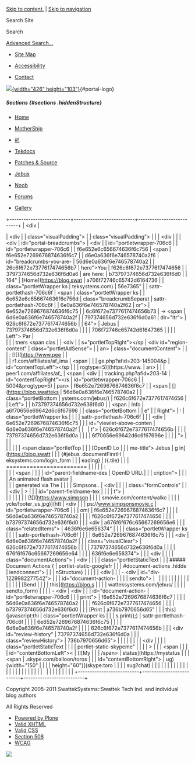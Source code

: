 <div id="visual-portal-wrapper">

<div id="portal-top">

<div id="portal-header">

[Skip to
content.](https://blog.swatteksystems.com/old/jebus#documentContent) | [Skip
to
navigation](https://blog.swatteksystems.com/old/jebus#portlet-navigation-tree)

<div id="portal-searchbox">

Search Site
<div class="LSBox">

<span>Search</span>
<div id="LSResult" class="LSResult" style="">

<div id="LSShadow" class="LSShadow">

</div>

</div>

</div>

<div id="portal-advanced-search" class="hiddenStructure">

[Advanced Search…](https://blog.swatteksystems.com/old/search_form)

</div>

</div>

-   <div id="siteaction-sitemap">

    </div>

    [Site Map](https://blog.swatteksystems.com/old/sitemap "Site Map")
-   <div id="siteaction-accessibility">

    </div>

    [Accessibility](https://blog.swatteksystems.com/old/accessibility-info "Accessibility")
-   <div id="siteaction-contact">

    </div>

    [Contact](https://blog.swatteksystems.com/old/contact-info "Contact")

[![](https://blog.swatteksystems.com/old/logo.png){width="426"
height="103"}](https://blog.swatteksystems.com){#portal-logo}

</div>

##### Sections {#sections .hiddenStructure}

<div id="globalnav-wrapper">

-   <div id="portaltab-index_html">

    </div>

    [Home](https://blog.swatteksystems.com)
-   <div id="portaltab-MotherShip">

    </div>

    [MotherShip](https://blog.swatteksystems.com)
-   <div id="portaltab--1">

    </div>

    [\#!](https://blog.swatteksystems.com/old/-1 "UNIX & Linux guides, howto and tips.")
-   <div id="portaltab-tekdocs">

    </div>

    [Tekdocs](https://blog.swatteksystems.com/old/tekdocs "Various technical documents including Sun xVM VirtualBox.")
-   <div id="portaltab-patches-source">

    </div>

    [Patches &
    Source](https://blog.swatteksystems.com/old/patches-source "patches and source (tarballs, etc.)")
-   <div id="portaltab-jebus">

    </div>

    [Jebus](https://blog.swatteksystems.com/old/jebus "An animated flash avatar generated via The Simpsons .")
-   <div id="portaltab-noob">

    </div>

    [Noob](https://blog.swatteksystems.com/old/noob "A newbie's view of linux fresh from windoze world")
-   <div id="portaltab-forums">

    </div>

    [Forums](https://blog.swatteksystems.com/old/forums "Community help forums.")
-   <div id="portaltab-gallery">

    </div>

    [Gallery](https://blog.swatteksystems.com/old/gallery "Photos")

<div id="globalnav-bottom" class="visualClear">

<span></span>

</div>

</div>

</div>

<div id="clear-space-before-wrapper-table" class="visualClear">

</div>

+--------------------------+--------------------------+--------------------------+
| <div                     | <div>                    | <div                     |
| class="visualPadding">   |                          | class="visualPadding">   |
|                          | <div                     |                          |
| <div                     | id="portal-breadcrumbs"> | <div                     |
| id="portletwrapper-706c6 |                          | id="portletwrapper-706c6 |
| f6e652e6c656674636f6c756 | <span                    | f6e652e7269676874636f6c7 |
| d6e0a636f6e746578740a2f6 | id="breadcrumbs-you-are- | 56d6e0a636f6e746578740a2 |
| 26c6f672e7377617474656b7 | here">You                | f626c6f672e7377617474656 |
| 3797374656d732e636f6d0a6 | are here:</span>         | b73797374656d732e636f6d0 |
| 164"                     | [Home](https://blog.swat | a706f72746c65742d6164736 |
| class="portletWrapper ks | teksystems.com)          | 56e7365"                 |
| sattr-portlethash-706c6f | <span                    | class="portletWrapper ks |
| 6e652e6c656674636f6c756d | class="breadcrumbSeparat | sattr-portlethash-706c6f |
| 6e0a636f6e746578740a2f62 | or">                     | 6e652e7269676874636f6c75 |
| 6c6f672e7377617474656b73 | → </span> <span          | 6d6e0a636f6e746578740a2f |
| 797374656d732e636f6d0a61 | dir="ltr">               | 626c6f672e7377617474656b |
| 64">                     | <span>Jebus</span>       | 73797374656d732e636f6d0a |
|                          | </span>                  | 706f72746c65742d61647365 |
|  <span class="portletTop |                          | 6e7365">                 |
| Left"></span> <span> Par | </div>                   |                          |
| tners </span> <span clas |                          | <div                     |
| s="portletTopRight"></sp | <div id="region-content" | class="portletAdSense">  |
| an>                      | class="documentContent"> |                          |
| :   [![](https://www.pee |                          | </div>                   |
| r1.com/affiliates/af_ima | <span                    |                          |
| ge.php?afid=203-145004&p | id="contentTopLeft"></sp | </div>                   |
| rogtype=5)](https://www. | an>                      |                          |
| peer1.com/affiliates/af_ | <span                    | <div                     |
| tracking.php?afid=203-14 | id="contentTopRight"></s | id="portletwrapper-706c6 |
| 5004&progtype=5)         | pan>                     | f6e652e7269676874636f6c7 |
|     <span                | [](https://blog.swatteks | 56d6e0a636f6e746578740a2 |
|     class="portletBottom | ystems.com/jebus/)       | f626c6f672e7377617474656 |
| Left"></span>            |                          | b73797374656d732e636f6d0 |
|     <span                | Info                     | a6f70656e69642d6c6f67696 |
|     class="portletBottom |                          | e"                       |
| Right"></span>           | :                        | class="portletWrapper ks |
|                          |                          | sattr-portlethash-706c6f |
| </div>                   | <div                     | 6e652e7269676874636f6c75 |
|                          | id="viewlet-above-conten | 6d6e0a636f6e746578740a2f |
|                          | t">                      | 626c6f672e7377617474656b |
|                          |                          | 73797374656d732e636f6d0a |
| </div>                   | </div>                   | 6f70656e69642d6c6f67696e |
|                          |                          | ">                       |
|                          | <div id="content">       |                          |
|                          |                          |  <span class="portletTop |
|                          | <span id="parent-fieldna | Left"></span> [OpenID Lo |
|                          | me-title"> Jebus </span> | g in](https://blog.swatt |
|                          |  {#jebus .documentFirstH | eksystems.com/login_form |
|                          | eading}                  | ){.tile} <span class="po |
|                          | ======================== | rtletTopRight"></span>   |
|                          | ======================== |                          |
|                          |                          | :   <div class="field">  |
|                          | <span                    |                          |
|                          | id="parent-fieldname-des |     OpenID URL\          |
|                          | cription">               |                          |
|                          | An animated flash avatar |     </div>               |
|                          | generated via The        |                          |
|                          | Simpsons . </span>       |     <div                 |
|                          |                          |     class="formControls" |
|                          | <div                     | >                        |
|                          | id="parent-fieldname-tex |                          |
|                          | t">                      |     </div>               |
|                          |                          |                          |
|                          | [![](https://www.simpson | </div>                   |
|                          | smovie.com/content/walkc |                          |
|                          | ycle/footer_us.jpg)](htt | <div                     |
|                          | ps://www.simpsonsmovie.c | id="portletwrapper-706c6 |
|                          | om)                      | f6e652e7269676874636f6c7 |
|                          |                          | 56d6e0a636f6e746578740a2 |
|                          | </div>                   | f626c6f672e7377617474656 |
|                          |                          | b73797374656d732e636f6d0 |
|                          | <div                     | a676f6f676c65667269656e6 |
|                          | class="relatedItems">    | 4636f6e6e656374"         |
|                          |                          | class="portletWrapper ks |
|                          | </div>                   | sattr-portlethash-706c6f |
|                          |                          | 6e652e7269676874636f6c75 |
|                          | <div                     | 6d6e0a636f6e746578740a2f |
|                          | class="visualClear">     | 626c6f672e7377617474656b |
|                          |                          | 73797374656d732e636f6d0a |
|                          | </div>                   | 676f6f676c65667269656e64 |
|                          |                          | 636f6e6e656374">         |
|                          | <div                     |                          |
|                          | class="documentActions"> | <div                     |
|                          |                          | class="portletStaticText |
|                          | ##### Document Actions { |  portlet-static-googlefr |
|                          | #document-actions .hidde | iendconnect">            |
|                          | nStructure}              |                          |
|                          |                          | <div                     |
|                          | -   <div                 | id="div-1229982277542">  |
|                          |     id="document-action- |                          |
|                          | sendto">                 |                          |
|                          |                          |                          |
|                          |     </div>               | </div>                   |
|                          |                          |                          |
|                          |     [Send                | </div>                   |
|                          |     this](https://blog.s |                          |
|                          | watteksystems.com/jebus/ | </div>                   |
|                          | sendto_form)             |                          |
|                          | -   <div                 | <div                     |
|                          |     id="document-action- | id="portletwrapper-706c6 |
|                          | print">                  | f6e652e7269676874636f6c7 |
|                          |                          | 56d6e0a636f6e746578740a2 |
|                          |     </div>               | f626c6f672e7377617474656 |
|                          |                          | b73797374656d732e636f6d0 |
|                          |     [Print               | a736b7970656d65"         |
|                          |     this](javascript:thi | class="portletWrapper ks |
|                          | s.print();)              | sattr-portlethash-706c6f |
|                          |                          | 6e652e7269676874636f6c75 |
|                          | </div>                   | 6d6e0a636f6e746578740a2f |
|                          |                          | 626c6f672e7377617474656b |
|                          | <div id="review-history" | 73797374656d732e636f6d0a |
|                          | class="reviewHistory">   | 736b7970656d65">         |
|                          |                          |                          |
|                          | </div>                   | <div                     |
|                          |                          | class="portletStaticText |
|                          | </div>                   |  portlet-static-skypeme" |
|                          |                          | >                        |
|                          | <span                    |                          |
|                          | id="contentBottomLeft">< | [![My                    |
|                          | /span>                   | status](https://mystatus |
|                          | <span                    | .skype.com/balloon/toros |
|                          | id="contentBottomRight"> | ug){width="150"          |
|                          | </span>                  | height="60"}](skype:toro |
|                          |                          | sug?chat)                |
|                          | </div>                   |                          |
|                          |                          | </div>                   |
|                          | </div>                   |                          |
|                          |                          | </div>                   |
|                          |                          |                          |
|                          |                          |                          |
|                          |                          |                          |
|                          |                          | </div>                   |
+--------------------------+--------------------------+--------------------------+

<div id="clear-space-before-footer" class="visualClear">

</div>

<div id="portal-footer">

Copyright 2005-2011 SwattekSystems::Swattek Tech Ind. and individual
blog authors

All Rights Reserved

</div>

<div id="portal-colophon">

<div class="colophonWrapper">

-   [Powered by
    Plone](https://plone.org "This site was built using Plone CMS, the Open Source Content Management System. Click for more information.")
-   [Valid
    XHTML](https://validator.w3.org/check/referer "This site is valid XHTML.")
-   [Valid
    CSS](https://jigsaw.w3.org/css-validator/check/referer&warning=no&profile=css3&usermedium=all "This site was built with valid CSS.")
-   [Section
    508](https://www.section508.gov "This site conforms to the US Government Section 508 Accessibility Guidelines.")
-   [WCAG](https://www.w3.org/WAI/WCAG1AA-Conformance "This site conforms to the W3C-WAI Web Content Accessibility Guidelines.")

</div>

</div>

<div class="visualClear">

</div>

</div>

<div id="kss-spinner">

![](https://blog.swatteksystems.com/old/spinner.gif)

</div>
